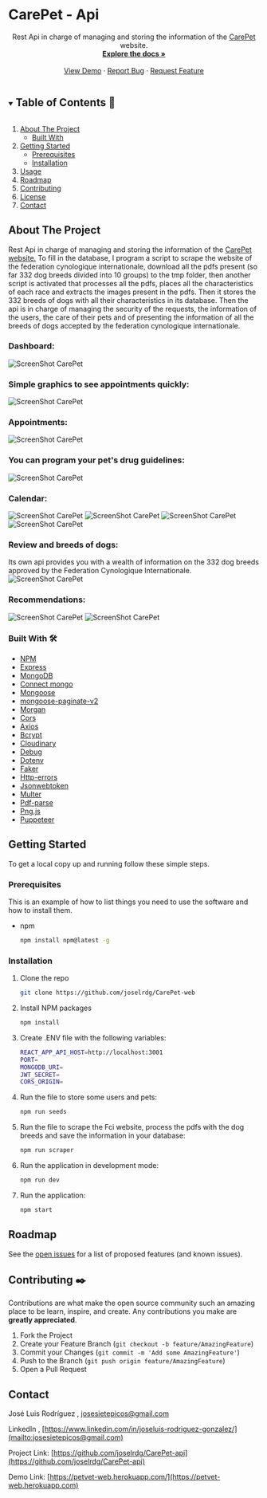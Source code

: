# CarePet - Api


<!-- PROJECT LOGO -->

<!-- <p align="center">
  <a href="https://infectme.herokuapp.com"> 
    <img src="public/images/logo.png" alt="Logo">
  </a>
  <br /> -->

  <!-- <h3 align="center">Infect Me</h3> -->

  <p align="center">
    Rest Api in charge of managing and storing the information of the <a href="https://github.com/joselrdg/CarePet-web">CarePet</a> website.
    <br />
    <a href="https://github.com/joselrdg/CarePet-api"><strong>Explore the docs »</strong></a>
    <br />
    <br />
    <a href="https://petvet-web.herokuapp.com/">View Demo</a>
    ·
    <a href="https://github.com/joselrdg/CarePet-api/issues">Report Bug</a>
    ·
    <a href="https://github.com/joselrdg/CarePet-api/issues">Request Feature</a>
  </p>
</p>



<!-- TABLE OF CONTENTS -->
<details open="open">
  <summary><h2 style="display: inline-block">Table of Contents 🚀</h2></summary>
  <ol>
    <li>
      <a href="#about-the-project">About The Project</a>
      <ul>
        <li><a href="#built-with">Built With</a></li>
      </ul>
    </li>
    <li>
      <a href="#getting-started">Getting Started</a>
      <ul>
        <li><a href="#prerequisites">Prerequisites</a></li>
        <li><a href="#installation">Installation</a></li>
      </ul>
    </li>
    <li><a href="#usage">Usage</a></li>
    <li><a href="#roadmap">Roadmap</a></li>
    <li><a href="#contributing">Contributing</a></li>
    <li><a href="#license">License</a></li>
    <li><a href="#contact">Contact</a></li>
    <!-- <li><a href="#acknowledgements">Acknowledgements</a></li> -->
  </ol>
    
</details>



<!-- ABOUT THE PROJECT -->
## About The Project
Rest Api in charge of managing and storing the information of the <a href="https://github.com/joselrdg/CarePet-web">CarePet website.</a>
To fill in the database, I program a script to scrape the website of the federation cynologique internationale, download all the pdfs present (so far 332 dog breeds divided into 10 groups) to the tmp folder, then another script is activated that processes all the pdfs, places all the characteristics of each race and extracts the images present in the pdfs. Then it stores the 332 breeds of dogs with all their characteristics in its database.
Then the api is in charge of managing the security of the requests, the information of the users, the care of their pets and of presenting the information of all the breeds of dogs accepted by the federation cynologique internationale.
### Dashboard:
![ScreenShot CarePet](./public/screenShot/profile.png)
### Simple graphics to see appointments quickly:
![ScreenShot CarePet](./public/screenShot/care.png)
### Appointments:
![ScreenShot CarePet](./public/screenShot/appo.png)
### You can program your pet's drug guidelines:
![ScreenShot CarePet](./public/screenShot/medication.png)
### Calendar:
![ScreenShot CarePet](./public/screenShot/calendar.png)
![ScreenShot CarePet](./public/screenShot/calendar2.png)
![ScreenShot CarePet](./public/screenShot/calendar4.png)
![ScreenShot CarePet](./public/screenShot/calendar3.png)
### Review and breeds of dogs:
Its own api provides you with a wealth of information on the 332 dog breeds approved by the Federation Cynologique Internationale.
![ScreenShot CarePet](./public/screenShot/breed.png)
### Recommendations:
![ScreenShot CarePet](./public/screenShot/reco.png)
![ScreenShot CarePet](./public/screenShot/reco2.png)



<!-- Here's a blank template to get started:
**To avoid retyping too much info. Do a search and replace with your text editor for the following:**
`github_username`, `repo_name`, `twitter_handle`, `email`, `project_title`, `project_description` -->


### Built With 🛠️

* [NPM](https://www.npmjs.com/)
* [Express](http://expressjs.com/)
* [MongoDB](https://www.mongodb.com/)
* [Connect mongo](https://github.com/jdesboeufs/connect-mongo#readme)
* [Mongoose](https://mongoosejs.com/)
* [mongoose-paginate-v2](https://github.com/aravindnc/mongoose-paginate-v2)
* [Morgan](https://github.com/expressjs/morgan#readme)
* [Cors](https://www.npmjs.com/package/cors)
* [Axios](https://github.com/axios/axios)
* [Bcrypt](https://github.com/kelektiv/node.bcrypt.js#readme)
* [Cloudinary](https://cloudinary.com/)
* [Debug](https://github.com/visionmedia/debug#readme)
* [Dotenv](https://github.com/motdotla/dotenv#readme)
* [Faker](https://github.com/Marak/Faker.js)
* [Http-errors](https://github.com/jshttp/http-errors)
* [Jsonwebtoken](https://github.com/auth0/node-jsonwebtoken)
* [Multer](https://github.com/expressjs/multer)
* [Pdf-parse](https://gitlab.com/autokent/pdf-parse)
* [Png.js](https://github.com/foliojs/png.js)
* [Puppeteer](https://pptr.dev/)
<!-- * [Rimraf](https://github.com/isaacs/rimraf) -->




<!-- GETTING STARTED -->
## Getting Started

To get a local copy up and running follow these simple steps.

### Prerequisites

This is an example of how to list things you need to use the software and how to install them.
* npm
  ```sh
  npm install npm@latest -g
  ```

### Installation

1. Clone the repo
   ```sh
   git clone https://github.com/joselrdg/CarePet-web
   ```
2. Install NPM packages
   ```sh
   npm install
   ```
3. Create .ENV file with the following variables:
   ```sh
   REACT_APP_API_HOST=http://localhost:3001
   PORT=
   MONGODB_URI=
   JWT_SECRET= 
   CORS_ORIGIN=
   ```
4. Run the file to store some users and pets:
   ```sh
   npm run seeds
   ```
5. Run the file to scrape the Fci website, process the pdfs with the dog breeds and save the information in your database:
   ```sh
   npm run scraper
   ```
5. Run the application in development mode:
   ```sh
   npm run dev
   ```
5. Run the application:
   ```sh
   npm start
   ```




<!-- ROADMAP -->
## Roadmap

See the [open issues](https://github.com/joselrdg/CarePet-api/issues) for a list of proposed features (and known issues).



<!-- CONTRIBUTING -->
## Contributing ✒️

Contributions are what make the open source community such an amazing place to be learn, inspire, and create. Any contributions you make are **greatly appreciated**.

1. Fork the Project
2. Create your Feature Branch (`git checkout -b feature/AmazingFeature`)
3. Commit your Changes (`git commit -m 'Add some AmazingFeature'`)
4. Push to the Branch (`git push origin feature/AmazingFeature`)
5. Open a Pull Request



<!-- LICENSE -->
<!-- ## License 

Distributed under the MIT License. See `LICENSE` for more information. -->



<!-- CONTACT -->
## Contact

José Luis Rodríguez , [josesietepicos@gmail.com](mailto:josesietepicos@gmail.com)

LinkedIn , [https://www.linkedin.com/in/joseluis-rodriguez-gonzalez/](mailto:josesietepicos@gmail.com)

Project Link: [https://github.com/joselrdg/CarePet-api](https://github.com/joselrdg/CarePet-api)

Demo Link: [https://petvet-web.herokuapp.com/](https://petvet-web.herokuapp.com)

<!-- ## Acknowledgements -->
